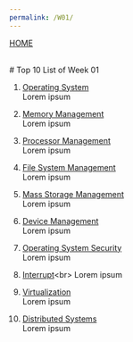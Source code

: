 ```yaml
---
permalink: /W01/
---
```

[HOME](../)

<br>
# Top 10 List of Week 01

1. [Operating System](https://www.tutorialspoint.com/operating_system/os_overview.htm)<br>
Lorem ipsum

2. [Memory Management](https://www.tutorialspoint.com/operating_system/os_memory_management.htm)<br>
Lorem ipsum

3. [Processor Management](https://zitoc.com/processor-management/)<br>
Lorem ipsum

4. [File System Management](https://tutorialspoint.com/File-System-Management)<br>
Lorem ipsum

5. [Mass Storage Management](https://www.tutorialspoint.com/Mass-Storage-Management)<br>
Lorem ipsum

6. [Device Management](https://zitoc.com/device-management/)<br>
Lorem ipsum

7. [Operating System Security](https://zitoc.com/operating-system-security/)<br>
Lorem ipsum

8. [Interrupt](http://faculty.salina.k-state.edu/tim/ossg/Introduction/OSworking.html#:~:text=Interrupts%20are%20signals%20sent%20to,part%20of%20the%20operating%20system.&text=Hardware%20Interupts%20are%20generated%20by,some%20attention%20from%20the%20OS.)<br>
Lorem ipsum

9. [Virtualization](https://opensource.com/resources/virtualization)<br>
Lorem ipsum

10. [Distributed Systems](https://blog.stackpath.com/distributed-system/)<br>
Lorem ipsum

